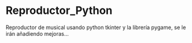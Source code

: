 # Reproductor_Python
Reproductor de musical usando python tkinter y la librería pygame, se le irán añadiendo mejoras...
